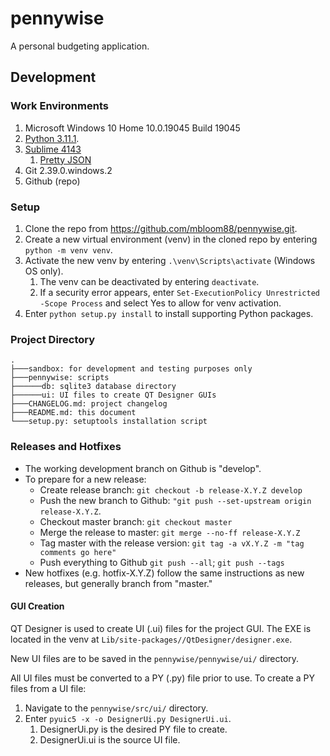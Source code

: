 # pennywise

A personal budgeting application.

## Development

### Work Environments

1. Microsoft Windows 10 Home 10.0.19045 Build 19045
1. [Python 3.11.1](https://www.python.org/downloads/release/python-3111/).
1. [Sublime 4143](https://www.sublimetext.com/download)
	1. [Pretty JSON](https://packagecontrol.io/packages/Pretty%20JSON)
1. Git 2.39.0.windows.2
1. Github (repo)

### Setup

1. Clone the repo from https://github.com/mbloom88/pennywise.git.
1. Create a new virtual environment (venv) in the cloned repo by entering `python -m venv venv`.
1. Activate the new venv by entering `.\venv\Scripts\activate` (Windows OS only).
	1. The venv can be deactivated by entering `deactivate`.
	1. If a security error appears, enter `Set-ExecutionPolicy Unrestricted -Scope Process` and select Yes to allow for venv activation.
1. Enter `python setup.py install` to install supporting Python packages.

### Project Directory

```
.
├───sandbox: for development and testing purposes only
├───pennywise: scripts
├──────db: sqlite3 database directory
├──────ui: UI files to create QT Designer GUIs
├───CHANGELOG.md: project changelog
├───README.md: this document
└───setup.py: setuptools installation script
```

### Releases and Hotfixes

- The working development branch on Github is "develop".
- To prepare for a new release:
	- Create release branch: `git checkout -b release-X.Y.Z develop`
	- Push the new branch to Github: `"git push --set-upstream origin release-X.Y.Z`.
	- Checkout master branch: `git checkout master`
	- Merge the release to master: `git merge --no-ff release-X.Y.Z`
	- Tag master with the release version: `git tag -a vX.Y.Z -m "tag comments go here"`
	- Push everything to Github `git push --all`; `git push --tags`
- New hotfixes (e.g. hotfix-X.Y.Z) follow the same instructions as new releases, but generally branch from "master."

#### GUI Creation
QT Designer is used to create UI (.ui) files for the project GUI. The EXE is located in the venv at `Lib/site-packages//QtDesigner/designer.exe`.

New UI files are to be saved in the `pennywise/pennywise/ui/` directory.

All UI files must be converted to a PY (.py) file prior to use. To create a PY files from a UI file:

1. Navigate to the `pennywise/src/ui/` directory.
1. Enter `pyuic5 -x -o DesignerUi.py DesignerUi.ui`.
	1. DesignerUi.py is the desired PY file to create.
	1. DesignerUi.ui is the source UI file.
